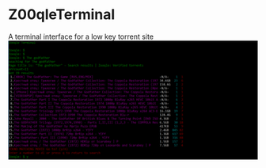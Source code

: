 # Z00qleTerminal
A terminal interface for a low key torrent site
![alt text](https://raw.githubusercontent.com/Kushcabbage/Z00qleTerminal/master/repoexample.png "Screenshot")
